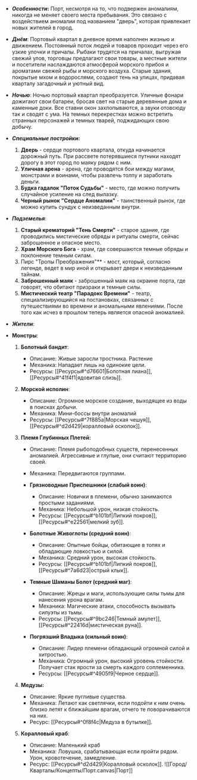 - **_Особенности_:**
    Порт, несмотря на то, что подвержен аномалиям, никогда не меняет своего места пребывания. Это связано с воздействием аномалии под названием "дверь", которая привлекает новых жителей в город.

- **_Днём_**:
	Портовый квартал в дневное время наполнен жизнью и движением. Постоянный поток людей и товаров проходит через его узкие улочки и причалы. Рыбаки трудятся на причалах, выгружая свежий улов, торговцы предлагают свои товары, а местные жители и посетители наслаждаются атмосферой морского прибоя и ароматами свежей рыбы и морского воздуха. Старые здания, покрытые мхом и водорослями, создают тень на улицах, придавая кварталу загадочный и уютный вид.

- **_Ночью_**:
	Ночью портовый квартал преобразуется. Уличные фонари дожигают свои батареи, бросая свет на старые деревянные дома и каменные доки. Все ставни окон захлопываются, а звуки отовсюду так и сводят с ума. На темных перекрестках можно встретить странных персонажей и темных тварей, поджидающих свою добычу. 

- **_Специальные постройки_:**
    1. **Дверь** - сердце портового квартала, откуда начинается дорожный путь. При рассвете потерявшиеся путники находят дорогу в этот город по маяку рядом с ним.
    2. **Уличная арена** - арена, где проводятся бои между магами, монстрами и воинами, чтобы развлечь толпу и заработать деньги.
    3. **Будка гадалок "Поток Судьбы"** - место, где можно получить случайное усиление на след вылазку.
    4. **Черный рынок "Сердце Аномалии"** - таинственный рынок, где можно купить сундук с неизведанным внутри.

- **_Подземелья_**:
	1. **Старый крематорий "Тень Смерти"** - старое здание, где проводились мистические обряды и ритуалы смерти, сейчас заброшенное и опасное место.
	2. **Храм Морского Бога** - храм, где совершаются темные обряды и поклонение темным силам.
	3. Пирс "Тропы Преображения"** - мост, который, согласно легенде, ведет в мир иной и открывает двери к неизведанным тайнам.
	4. **Заброшенный маяк** - заброшенный маяк на окраине порта, где говорят, что обитают призраки и темные силы.
	5. **Мистический театр "Парадокс Времени"** - театр, специализирующийся на постановках, связанных с путешествиями во времени и аномальными явлениями. После того как исчез в прошлом теперь является опасной аномалией.

- _**Жители**_:
	 

- **Монстры**:
	1. **Болотный бандит**:
	    - Описание: Живые заросли тростника. Растение
	    - Механика: Нападает лишь на одинокие цели.
	    - Ресурсы: [[Ресурсы#^d76601|Болотная лиана]], [[Ресурсы#^41f4f1|ядовитая слизь]].
	2. **Морской исполин**:
	    - Описание: Огромное морское создание, выходящее из воды в поисках добычи.
	    - Механика: Мини-боссы внутри аномалий
	    - Ресурсы: [[Ресурсы#^7f885a|Морская чешуя]], [[Ресурсы#^d2d429|коралловый осколок]].
	      
	3. **Племя Глубинных Плетей:**
		- Описание: Племя рыбоподобных существ, перенесенных аномалией. Агрессивные и глупые, они считают территорию своей.
		- Механика: Передвигаются группами.
	  
		- **Грязноводные Приспешники (слабый воин)**:
		    - Описание: Новички в племени, обычно занимаются простыми заданиями.
		    - Механика: Небольшой урон, низкая стойкость.
		    - Ресурсы: [[Ресурсы#^b101bf|Липкий покров]], [[Ресурсы#^e22561|мелкий зуб]].
	      
		- **Болотные Живоглоты (средний воин)**:
		    - Описание: Опытные бойцы, обитающие в топях и обладающие ловкостью и силой.
		    - Механика: Средний урон, высокая стойкость.
		    - Ресурсы: [[Ресурсы#^b101bf|Липкий покров]],  [[Ресурсы#^7a6d23|острый клык]].
	
		- **Темные Шаманы Болот (средний маг)**:
		    - Описание: Жрецы и маги, использующие силы тьмы для нанесения урона врагам.
		    - Механика: Магические атаки, способность вызывать силуэты из тьмы.
		    - Ресурсы:  [[Ресурсы#^9bc246|Темный амулет]],  [[Ресурсы#^22416d|мистическая руна]].
	      
		- **Погрязший Владыка (сильный воин)**:
		    - Описание: Лидер племени обладающий огромной силой и хитростью.
		    - Механика: Огромный урон, высокий уровень стойкости. Получает стак ярости за смерть каждого соплеменника.
		    - Ресурсы: [[Ресурсы#^4905f9|Черное сердце]].
	
	4. **Медузы:**
		- Описание: Яркие пугливые существа.
		- Механика: Летают как светлячки, если подойти к ним очень близко летят к ближайшим врагам, отчего те поворачиваются на них.
		- Ресурс: [[Ресурсы#^0f8f4c|Медуза в бутылке]].
		  
	5. **Коралловый краб**:
		- Описание: Маленький краб
		- Механика: Ловушка, срабатывающая если пройти рядом. Урон, кровотечение, замедление.
		- Ресурс: [[Ресурсы#^d2d429|Коралловый осколок]].
![[Город/Кварталы/Концепты/Порт.canvas|Порт]]
